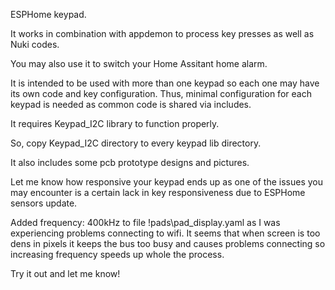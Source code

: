 ESPHome keypad.

It works in combination with appdemon to process key presses as well as Nuki codes.

You may also use it to switch your Home Assitant home alarm.

It is intended to be used with more than one keypad so each one may have its own code and key configuration. Thus, minimal configuration for each keypad is needed as common code is shared via includes. 

It requires Keypad_I2C library to function properly.

So, copy Keypad_I2C directory to every keypad lib directory.

It also includes some pcb prototype designs and pictures.

Let me know how responsive your keypad ends up as one of the issues you may encounter is a certain lack in key responsiveness due to ESPHome sensors update. 

Added frequency: 400kHz to file !pads\pad_display.yaml as I was experiencing problems connecting to wifi. It seems that when screen is too dens in pixels it keeps the bus too busy and causes problems connecting so increasing frequency speeds up whole the process.

Try it out and let me know!